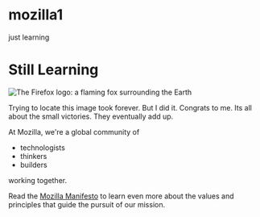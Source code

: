 # mozilla1
just learning
<!DOCTYPE html>
<html>
  <head>
    <meta charset="utf-8">
    <title>My test page</title>
  </head>
  <body>

<h1>Still Learning</h1>
    <img src="https://upload.wikimedia.org/wikipedia/commons/thumb/6/67/Firefox_Logo%2C_2017.svg/1200px-Firefox_Logo%2C_2017.svg.png" alt="The Firefox logo: a flaming fox surrounding the Earth">
    <p>Trying to locate this image took forever. But I did it. Congrats to me. Its all about the small victories. They eventually add up.</p>
    <p>At Mozilla, we're a global community of</p>
    
<ul>
  <li>technologists</li>
  <li>thinkers</li>
  <li>builders</li>
</ul>

<p>working together.</p>
<p>Read the <a href="http://www.mozilla.org/en-US/about/manifesto/">Mozilla Manifesto</a> to learn even more about the values and principles that guide the pursuit of our mission.</p>
  </body>
</html>
